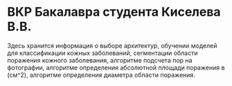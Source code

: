 # ВКР Бакалавра студента Киселева В.В.
Здесь хранится информация о выборе архитектур, обучении моделей для классификации кожных заболеваний, сегментации области поражения кожного заболевания, алгоритме подсчета пор на фотографии, алгоритме определения абсолютной площади поражения в (см^2), алгоритме определения диаметра области поражения.